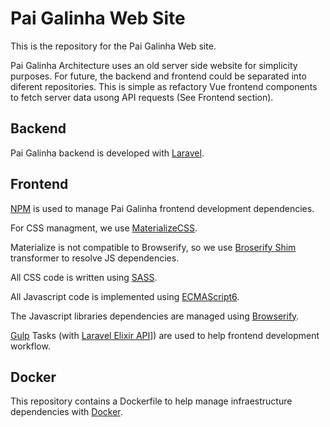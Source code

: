 # Pai Galinha Web Site

This is the repository for the Pai Galinha Web site.

Pai Galinha Architecture uses an old server side website for simplicity purposes. 
For future, the backend and frontend could be separated into diferent repositories. This is simple as refactory Vue frontend components
to fetch server data usong API requests (See Frontend section).

## Backend

 Pai Galinha backend is developed with [Laravel][1].

## Frontend

[NPM][2] is used to manage Pai Galinha frontend development dependencies.

For CSS managment, we use [MaterializeCSS][3].

Materialize is not compatible to Browserify, so we use [Broserify Shim][4] transformer to resolve JS dependencies.

All CSS code is written using [SASS][5].

All Javascript code is implemented using [ECMAScript6][6]. 

The Javascript libraries dependencies are managed using [Browserify][7].

[Gulp][8] Tasks (with [Laravel Elixir API][9]]) are used to help frontend development workflow. 

## Docker

This repository contains a Dockerfile to help manage infraestructure dependencies with [Docker][10].

[1]: https://laravel.com/
[2]: https://www.npmjs.com/
[3]: http://materializecss.com/
[4]: https://github.com/thlorenz/browserify-shim
[5]: http://sass-lang.com/
[6]: http://es6-features.org/
[7]: http://browserify.org/
[8]: http://gulpjs.com/
[9]: https://github.com/laravel/elixir
[10]: https://www.docker.com/